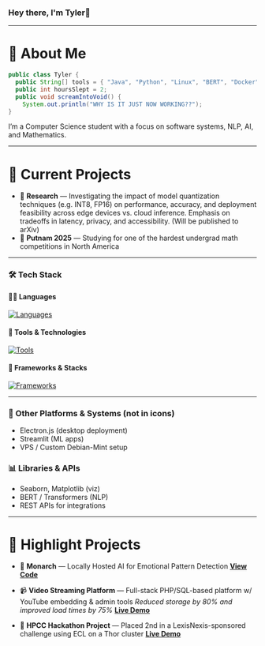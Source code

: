 ### Hey there, I'm Tyler👋  
---
# 📍 About Me

````java
public class Tyler {
  public String[] tools = { "Java", "Python", "Linux", "BERT", "Docker" };
  public int hoursSlept = 2;
  public void screamIntoVoid() {
    System.out.println("WHY IS IT JUST NOW WORKING??");
}
````

I’m a Computer Science student with a focus on software systems, NLP, AI, and Mathematics.

---

# 🚀 Current Projects

* 🧪 **Research** — Investigating the impact of model quantization techniques (e.g. INT8, FP16) on performance, accuracy, and deployment feasibility across edge devices vs. cloud inference. Emphasis on tradeoffs in latency, privacy, and accessibility. (Will be published to arXiv)
* 📝 **Putnam 2025** — Studying for one of the hardest undergrad math competitions in North America

---

### 🛠 Tech Stack

#### 🧑‍💻 Languages  
[![Languages](https://skillicons.dev/icons?i=java,python,php,js,html,css,bash&theme=dark)](https://skillicons.dev)

#### 🧰 Tools & Technologies  
[![Tools](https://skillicons.dev/icons?i=linux,docker,raspberrypi,git,vscode,virtualbox&theme=dark)](https://skillicons.dev)

#### 🔧 Frameworks & Stacks  
[![Frameworks](https://skillicons.dev/icons?i=flask,nodejs,spring&theme=dark)](https://skillicons.dev/icons)

---

### 📡 Other Platforms & Systems (not in icons)
- Electron.js (desktop deployment)
- Streamlit (ML apps)
- VPS / Custom Debian-Mint setup

### 📊 Libraries & APIs
- Seaborn, Matplotlib (viz)
- BERT / Transformers (NLP)
- REST APIs for integrations

---

# 🧰 Highlight Projects

* 🤖 **Monarch** — Locally Hosted AI for Emotional Pattern Detection
  **[View Code](https://github.com/z00100001/Monarch)**
  
* 📹 **Video Streaming Platform** — Full-stack PHP/SQL-based platform w/ YouTube embedding & admin tools
  *Reduced storage by 80% and improved load times by 75%*
  **[Live Demo](https://0x00.0θ.com)**

* 🧠 **HPCC Hackathon Project** — Placed 2nd in a LexisNexis-sponsored challenge using ECL on a Thor cluster
  **[Live Demo](https://0x01.0θ.com)**

